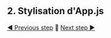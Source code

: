 ## 2. Stylisation d'App.js <a name="app"></a>

[◀ Previous step](README.md) 🤨 [Next step ▶](metronome.md)
